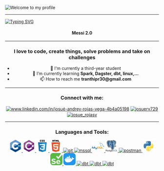 
  ![Welcome to my profile](https://www.coolaccidents.com/sites/g/files/g2000012951/files/inline-images/joji-glimpse-of-us-wm.jpg)

<hr>

[![Typing SVG](https://readme-typing-svg.demolab.com?font=Fira+Code&size=100&pause=1000&center=true&vCenter=true&width=1200&height=150&lines=I'm+Tran+Van+Thi)](https://git.io/typing-svg)
<!-- MAIN PHRASE SECTION -->
<span align="center">
  <span>
    <h4 align="center">
      <span align="center">Messi 2.0</span>
    </h4>
</span>

<!-- ABOUT YOU -->
<hr>
<h3 align="center">I love to code, create things, solve problems and take on challenges</h3>
  <ul>
    <li>🔭 I'm currently a third-year student</li>
    <li>🌱 I’m currently learning <strong>Spark, Dagster, dbt, linux,...</strong></li>
    <li>📫 How to reach me <strong>tranthipr30@gmail.com</strong></li>
  </ul>

<!-- CONNECTION -->
<hr>      
<h3 align="center">Connect with me:</h3>
<p align="center">
  <a href="www.linkedin.com/in/tran-thi-165964237" target="blank"><img align="center" src="https://raw.githubusercontent.com/rahuldkjain/github-profile-readme-generator/master/src/images/icons/Social/linked-in-alt.svg" alt="www.linkedin.com/in/josué-andrey-rojas-vega-4b4a05198" height="30" width="40" /></a>
  <a href="https://www.facebook.com/profile.php?id=100035816387544" target="blank"><img align="center" src="https://raw.githubusercontent.com/rahuldkjain/github-profile-readme-generator/master/src/images/icons/Social/facebook.svg" alt="josuerv729" height="30" width="40" /></a>
  <a href="https://www.instagram.com/tranthi_25/" target="blank"><img align="center" src="https://raw.githubusercontent.com/rahuldkjain/github-profile-readme-generator/master/src/images/icons/Social/instagram.svg" alt="josue_rojasv" height="30" width="40" /></a>
</p>

<!-- LANGUAGES AND TOOLS -->
<hr>
<h3 align="center">Languages and Tools:</h3>
<p align="center"> 
  <a href="https://www.w3schools.com/cpp/" target="_blank"> <img src="https://raw.githubusercontent.com/devicons/devicon/master/icons/cplusplus/cplusplus-original.svg" alt="cplusplus" width="40" height="40"/> </a>
  <a href="https://www.w3schools.com/cs/" target="_blank"> <img src="https://raw.githubusercontent.com/devicons/devicon/master/icons/csharp/csharp-original.svg" alt="csharp" width="40" height="40"/> </a> <a href="https://www.w3schools.com/css/" target="_blank"> <img src="https://raw.githubusercontent.com/devicons/devicon/master/icons/css3/css3-original-wordmark.svg" alt="css3" width="40" height="40"/> </a>
  <a href="https://www.w3.org/html/" target="_blank"> <img src="https://raw.githubusercontent.com/devicons/devicon/master/icons/html5/html5-original-wordmark.svg" alt="html5" width="40" height="40"/> </a> 
  <a href="https://git-scm.com/" target="_blank"> <img src="https://www.vectorlogo.zone/logos/git-scm/git-scm-icon.svg" alt="git" width="40" height="40"/> </a> 
  <a href="https://www.microsoft.com/en-us/sql-server" target="_blank"> <img src="https://www.svgrepo.com/show/303229/microsoft-sql-server-logo.svg" alt="mssql" width="40" height="40"/> </a> <a href="https://www.mysql.com/" target="_blank"> <img src="https://raw.githubusercontent.com/devicons/devicon/master/icons/mysql/mysql-original-wordmark.svg" alt="mysql" width="40" height="40"/> </a> 
    <a href="https://www.postgresql.org" target="_blank"> <img src="https://raw.githubusercontent.com/devicons/devicon/master/icons/postgresql/postgresql-original-wordmark.svg" alt="postgresql" width="40" height="40"/> </a> 
    <a href="https://postman.com" target="_blank"> <img src="https://www.vectorlogo.zone/logos/getpostman/getpostman-icon.svg" alt="postman" width="40" height="40"/> </a> 
    <a href="https://www.python.org" target="_blank"> <img src="https://raw.githubusercontent.com/devicons/devicon/master/icons/python/python-original.svg" alt="python" width="40" height="40"/> </a> 
    <a href="https://www.selenium.dev" target="_blank"> <img src="https://github.com/tandpfun/skill-icons/blob/main/icons/Selenium.svg" alt="selenium" width="40" height="40"/> </a> 
    <a href="https://docker.com/" target="_blank"> <img src="https://github.com/tandpfun/skill-icons/blob/main/icons/Docker.svg" alt="selenium" width="40" height="40"/> </a> 
    <a href="https://www.getdbt.com" target="_blank"> <img src="https://branditechture.agency/brand-logos/wp-content/uploads/wpdm-cache/Dbt-900x0.png" alt="dbt" width="55" height="40"/> </a> 
     <a href="https://trino.io/" target="_blank"> <img src="https://ww2.freelogovectors.net/wp-content/uploads/2022/03/trino_logo_freelogovectors.net_.png?lossy=1&ssl=1" alt="dbt" width="35" height="35"/> </a>
    <a href="https://dagster.io/" target="_blank"> <img src="https://dagster.io/images/brand/logos/dagster-primary-vertical.png" alt="dbt" width="50" height="40"/> </a>
